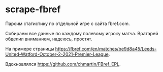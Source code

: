# scrape-fbref
Парсим статистику по отдельной игре с сайта fbref.com.

Собираем все данные по каждому полевому игроку матча. Вратарей обделил вниманием, надеюсь, простят.

На примере страницы https://fbref.com/en/matches/be9d8a45/Leeds-United-Watford-October-2-2021-Premier-League.

Вдохновлялся https://github.com/chmartin/FBref_EPL.
